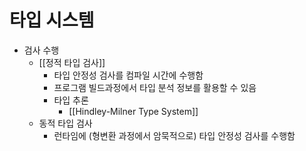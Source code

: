 # 타입 시스템

- 검사 수행
  - [[정적 타입 검사]]
    - 타입 안정성 검사를 컴파일 시간에 수행함
    - 프로그램 빌드과정에서 타입 분석 정보를 활용할 수 있음
    - 타입 추론
      - [[Hindley-Milner Type System]]
  - 동적 타입 검사
    - 런타임에 (형변환 과정에서 암묵적으로) 타입 안정성 검사를 수행함